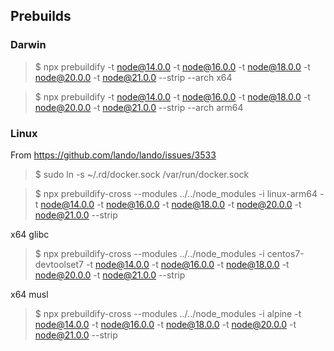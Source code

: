 ## Prebuilds

### Darwin

> $ npx prebuildify -t node@14.0.0 -t node@16.0.0 -t node@18.0.0 -t node@20.0.0 -t node@21.0.0 --strip --arch x64

> $ npx prebuildify -t node@14.0.0 -t node@16.0.0 -t node@18.0.0 -t node@20.0.0 -t node@21.0.0 --strip --arch arm64

### Linux

From https://github.com/lando/lando/issues/3533
> $ sudo ln -s ~/.rd/docker.sock /var/run/docker.sock

> $ npx prebuildify-cross --modules ../../node_modules -i linux-arm64 -t node@14.0.0 -t node@16.0.0 -t node@18.0.0 -t node@20.0.0 -t node@21.0.0 --strip

x64 glibc
> $ npx prebuildify-cross --modules ../../node_modules -i centos7-devtoolset7 -t node@14.0.0 -t node@16.0.0 -t node@18.0.0 -t node@20.0.0 -t node@21.0.0 --strip

x64 musl
> $ npx prebuildify-cross --modules ../../node_modules -i alpine -t node@14.0.0 -t node@16.0.0 -t node@18.0.0 -t node@20.0.0 -t node@21.0.0 --strip